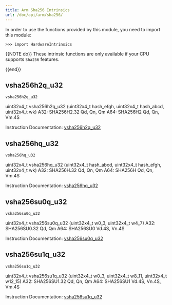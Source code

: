 ```yaml
---
title: Arm Sha256 Intrinsics
url: /doc/api/arm/sha256/
---
```


In order to use the functions provided by this module, you need to import this module:

```kalk
>>> import HardwareIntrinsics
```

{{NOTE do}}
These intrinsic functions are only available if your CPU supports `Sha256` features.

{{end}}


## vsha256h2q_u32

`vsha256h2q_u32`

uint32x4_t vsha256h2q_u32 (uint32x4_t hash_efgh, uint32x4_t hash_abcd, uint32x4_t wk)
A32: SHA256H2.32 Qd, Qn, Qm
A64: SHA256H2 Qd, Qn, Vm.4S


Instruction Documentation: [vsha256h2q_u32](https://developer.arm.com/architectures/instruction-sets/intrinsics/vsha256h2q_u32)

## vsha256hq_u32

`vsha256hq_u32`

uint32x4_t vsha256hq_u32 (uint32x4_t hash_abcd, uint32x4_t hash_efgh, uint32x4_t wk)
A32: SHA256H.32 Qd, Qn, Qm
A64: SHA256H Qd, Qn, Vm.4S


Instruction Documentation: [vsha256hq_u32](https://developer.arm.com/architectures/instruction-sets/intrinsics/vsha256hq_u32)

## vsha256su0q_u32

`vsha256su0q_u32`

uint32x4_t vsha256su0q_u32 (uint32x4_t w0_3, uint32x4_t w4_7)
A32: SHA256SU0.32 Qd, Qm
A64: SHA256SU0 Vd.4S, Vn.4S


Instruction Documentation: [vsha256su0q_u32](https://developer.arm.com/architectures/instruction-sets/intrinsics/vsha256su0q_u32)

## vsha256su1q_u32

`vsha256su1q_u32`

uint32x4_t vsha256su1q_u32 (uint32x4_t w0_3, uint32x4_t w8_11, uint32x4_t w12_15)
A32: SHA256SU1.32 Qd, Qn, Qm
A64: SHA256SU1 Vd.4S, Vn.4S, Vm.4S


Instruction Documentation: [vsha256su1q_u32](https://developer.arm.com/architectures/instruction-sets/intrinsics/vsha256su1q_u32)
